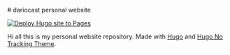 # dariocast personal website

[![Deploy Hugo site to Pages](https://github.com/dariocast/dariocast.github.io/actions/workflows/hugo.yaml/badge.svg)](https://github.com/dariocast/dariocast.github.io/actions/workflows/hugo.yaml)

Hi all this is my personal website repository. Made with [Hugo](https://gohugo.io/) and [Hugo No Tracking Theme](https://github.com/gevhaz/hugo-theme-notrack).